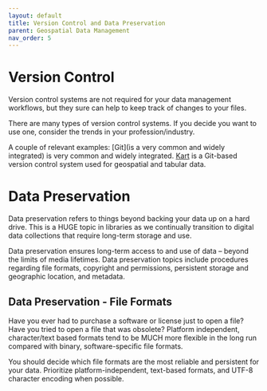 ```yaml
---
layout: default
title: Version Control and Data Preservation
parent: Geospatial Data Management
nav_order: 5
---
```


# Version Control

Version control systems are not required for your data management workflows, but they sure can help to keep track of changes to your files.

There are many types of version control systems. If you decide you want to use one, consider the trends in your profession/industry.

A couple of relevant examples: [Git](is a very common and widely integrated) is very common and widely integrated. [Kart](https://kartproject.org/) is a Git-based version control system used for geospatial and tabular data.

# Data Preservation

Data preservation refers to things beyond backing your data up on a hard drive. This is a HUGE topic in libraries as we continually transition to digital data collections that require long-term storage and use.

Data preservation ensures long-term access to and use of data – beyond the limits of media lifetimes. Data preservation topics include procedures regarding file formats, copyright and permissions, persistent storage and geographic location, and metadata.

## Data Preservation - File Formats

Have you ever had to purchase a software or license just to open a file? Have you tried to open a file that was obsolete? Platform independent, character/text based formats tend to be MUCH more flexible in the long run compared with binary, software-specific file formats.

You should decide which file formats are the most reliable and persistent for your data. Prioritize platform-independent, text-based formats, and UTF-8 character encoding when possible.
